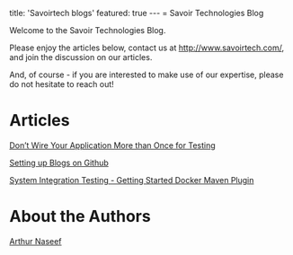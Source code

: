 title: 'Savoirtech blogs' featured: true --- = Savoir Technologies Blog

Welcome to the Savoir Technologies Blog.

Please enjoy the articles below, contact us at
<http://www.savoirtech.com/>, and join the discussion on our articles.

And, of course - if you are interested to make use of our expertise,
please do not hesitate to reach out!

# Articles

[Don’t Wire Your Application More than Once for
Testing](https://github.com/savoirtech/black-box-system-test)

[Setting up Blogs on Github](https://github.com/savoirtech/github-blog)

[System Integration Testing - Getting Started Docker Maven
Plugin](https://github.com/savoirtech/black-box-system-test-dmp)

# About the Authors

[Arthur Naseef](authors/ArthurNaseef.md)
